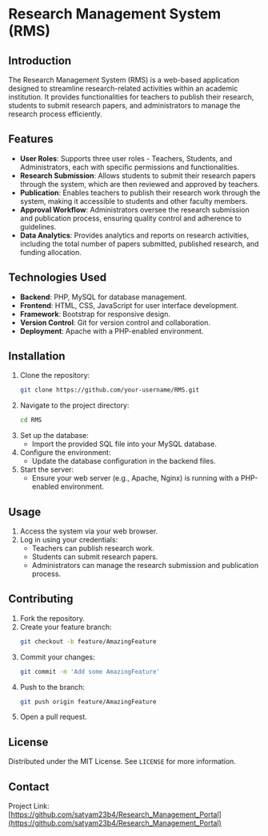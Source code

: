 # Research Management System (RMS)

## Introduction
The Research Management System (RMS) is a web-based application designed to streamline research-related activities within an academic institution. It provides functionalities for teachers to publish their research, students to submit research papers, and administrators to manage the research process efficiently.

## Features
- **User Roles**: Supports three user roles - Teachers, Students, and Administrators, each with specific permissions and functionalities.
- **Research Submission**: Allows students to submit their research papers through the system, which are then reviewed and approved by teachers.
- **Publication**: Enables teachers to publish their research work through the system, making it accessible to students and other faculty members.
- **Approval Workflow**: Administrators oversee the research submission and publication process, ensuring quality control and adherence to guidelines.
- **Data Analytics**: Provides analytics and reports on research activities, including the total number of papers submitted, published research, and funding allocation.

## Technologies Used
- **Backend**: PHP, MySQL for database management.
- **Frontend**: HTML, CSS, JavaScript for user interface development.
- **Framework**: Bootstrap for responsive design.
- **Version Control**: Git for version control and collaboration.
- **Deployment**: Apache with a PHP-enabled environment.

## Installation
1. Clone the repository:
    ```bash
    git clone https://github.com/your-username/RMS.git
    ```
2. Navigate to the project directory:
    ```bash
    cd RMS
    ```
3. Set up the database:
    - Import the provided SQL file into your MySQL database.
4. Configure the environment:
    - Update the database configuration in the backend files.
5. Start the server:
    - Ensure your web server (e.g., Apache, Nginx) is running with a PHP-enabled environment.

## Usage
1. Access the system via your web browser.
2. Log in using your credentials:
    - Teachers can publish research work.
    - Students can submit research papers.
    - Administrators can manage the research submission and publication process.

## Contributing
1. Fork the repository.
2. Create your feature branch:
    ```bash
    git checkout -b feature/AmazingFeature
    ```
3. Commit your changes:
    ```bash
    git commit -m 'Add some AmazingFeature'
    ```
4. Push to the branch:
    ```bash
    git push origin feature/AmazingFeature
    ```
5. Open a pull request.

## License
Distributed under the MIT License. See `LICENSE` for more information.

## Contact
Project Link: [https://github.com/satyam23b4/Research_Management_Portal](https://github.com/satyam23b4/Research_Management_Portal)
